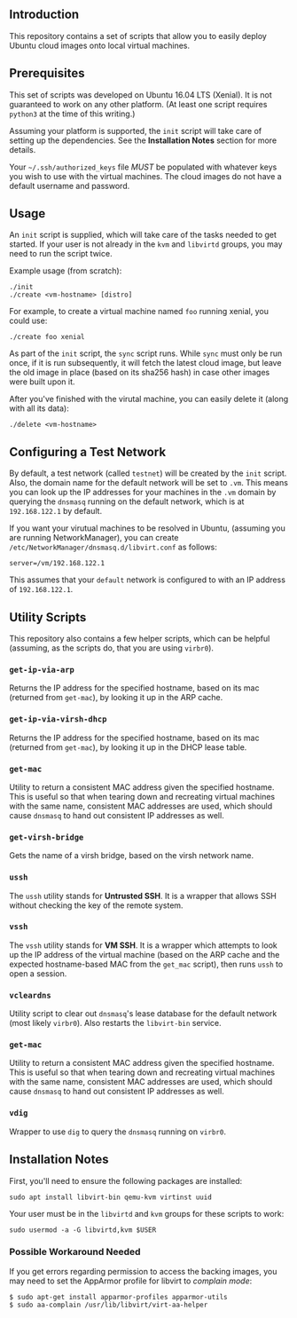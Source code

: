 ## Introduction

This repository contains a set of scripts that allow you to easily deploy
Ubuntu cloud images onto local virtual machines.

## Prerequisites

This set of scripts was developed on Ubuntu 16.04 LTS (Xenial). It is not
guaranteed to work on any other platform. (At least one script requires
`python3` at the time of this writing.)

Assuming your platform is supported, the `init` script will take care
of setting up the dependencies. See the **Installation Notes** section
for more details.

Your `~/.ssh/authorized_keys` file *MUST* be populated with whatever keys
you wish to use with the virtual machines. The cloud images do not have
a default username and password.

## Usage

An `init` script is supplied, which will take care of the tasks needed to get
started. If your user is not already in the `kvm` and `libvirtd` groups, you
may need to run the script twice.

Example usage (from scratch):

    ./init
    ./create <vm-hostname> [distro]

For example, to create a virtual machine named `foo` running xenial, you
could use:

    ./create foo xenial

As part of the `init` script, the `sync` script runs. While `sync` must only
be run once, if it is run subsequently, it will fetch the latest cloud image,
but leave the old image in place (based on its sha256 hash) in case other
images were built upon it.

After you've finished with the virutal machine, you can easily delete it
(along with all its data):

    ./delete <vm-hostname>

## Configuring a Test Network

By default, a test network (called `testnet`) will be created by the `init`
script. Also, the domain name for the default network will be set to `.vm`.
This means you can look up the IP addresses for your machines in the
`.vm` domain by querying the `dnsmasq` running on the default network, which
is at `192.168.122.1` by default.

If you want your virutual machines to be resolved in Ubuntu, (assuming you
are running NetworkManager), you can create 
`/etc/NetworkManager/dnsmasq.d/libvirt.conf` as follows:

    server=/vm/192.168.122.1

This assumes that your `default` network is configured to with an IP address
of `192.168.122.1`.

## Utility Scripts

This repository also contains a few helper scripts, which can be helpful
(assuming, as the scripts do, that you are using `virbr0`).

### `get-ip-via-arp`

Returns the IP address for the specified hostname, based on its mac (returned
from `get-mac`), by looking it up in the ARP cache.

### `get-ip-via-virsh-dhcp`

Returns the IP address for the specified hostname, based on its mac (returned
from `get-mac`), by looking it up in the DHCP lease table.

### `get-mac`

Utility to return a consistent MAC address given the specified hostname. This
is useful so that when tearing down and recreating virtual machines with the
same name, consistent MAC addresses are used, which should cause `dnsmasq` to
hand out consistent IP addresses as well.

### `get-virsh-bridge`

Gets the name of a virsh bridge, based on the virsh network name.

### `ussh`

The `ussh` utility stands for **Untrusted SSH**. It is a wrapper that allows
SSH without checking the key of the remote system.

### `vssh`

The `vssh` utility stands for **VM SSH**. It is a wrapper which attempts to
look up the IP address of the virtual machine (based on the ARP cache and the
expected hostname-based MAC from the `get_mac` script), then runs `ussh` to open a session.

### `vcleardns`

Utility script to clear out `dnsmasq`'s lease database for the default network
(most likely `virbr0`).  Also restarts the `libvirt-bin` service.

### `get-mac`

Utility to return a consistent MAC address given the specified hostname. This
is useful so that when tearing down and recreating virtual machines with the
same name, consistent MAC addresses are used, which should cause `dnsmasq` to
hand out consistent IP addresses as well.

### `vdig`

Wrapper to use `dig` to query the `dnsmasq` running on `virbr0`.

## Installation Notes

First, you'll need to ensure the following packages are installed:

    sudo apt install libvirt-bin qemu-kvm virtinst uuid

Your user must be in the `libvirtd` and `kvm` groups for these scripts to
work:

    sudo usermod -a -G libvirtd,kvm $USER

### Possible Workaround Needed

If you get errors regarding permission to access the backing images, you may
need to set the AppArmor profile for libvirt to *complain mode*:

    $ sudo apt-get install apparmor-profiles apparmor-utils
    $ sudo aa-complain /usr/lib/libvirt/virt-aa-helper
